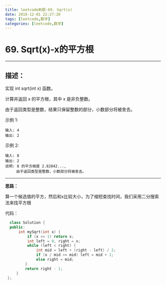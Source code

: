 ```yaml
---
title: leetcode刷题-69. Sqrt(x)
date: 2018-12-01 22:27:20
tags: [leetcode,数学]
categories: [leetcode,数学]
---
```


# 69. Sqrt(x)-x的平方根

---

## 描述：
实现 int sqrt(int x) 函数。

计算并返回 x 的平方根，其中 x 是非负整数。

由于返回类型是整数，结果只保留整数的部分，小数部分将被舍去。

示例 1:
```
输入: 4
输出: 2
```
示例 2:
```
输入: 8
输出: 2
说明: 8 的平方根是 2.82842..., 
     由于返回类型是整数，小数部分将被舍去。
```

---

**思路：**

算一个候选值的平方，然后和x比较大小，为了缩短查找时间，我们采用二分搜索法来找平方根

代码：

```c++
  class Solution {
  public:
      int mySqrt(int x) {
          if (x <= 1) return x;
          int left = 0, right = x;
          while (left < right) {
              int mid = left + (right - left) / 2;
              if (x / mid >= mid) left = mid + 1;
              else right = mid;
         }
         return right - 1;
     }
 };
```